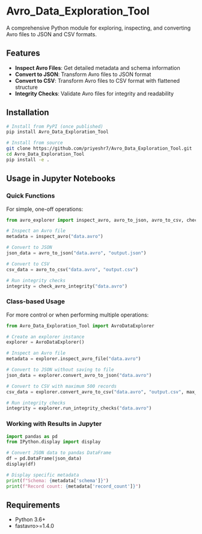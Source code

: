 # Avro_Data_Exploration_Tool

A comprehensive Python module for exploring, inspecting, and converting Avro files to JSON and CSV formats.

## Features

- **Inspect Avro Files**: Get detailed metadata and schema information
- **Convert to JSON**: Transform Avro files to JSON format
- **Convert to CSV**: Transform Avro files to CSV format with flattened structure
- **Integrity Checks**: Validate Avro files for integrity and readability

## Installation

```bash
# Install from PyPI (once published)
pip install Avro_Data_Exploration_Tool

# Install from source
git clone https://github.com/priyeshr7/Avro_Data_Exploration_Tool.git
cd Avro_Data_Exploration_Tool
pip install -e .
```

## Usage in Jupyter Notebooks

### Quick Functions

For simple, one-off operations:

```python
from avro_explorer import inspect_avro, avro_to_json, avro_to_csv, check_avro_integrity

# Inspect an Avro file
metadata = inspect_avro("data.avro")

# Convert to JSON
json_data = avro_to_json("data.avro", "output.json")

# Convert to CSV
csv_data = avro_to_csv("data.avro", "output.csv")

# Run integrity checks
integrity = check_avro_integrity("data.avro")
```

### Class-based Usage

For more control or when performing multiple operations:

```python
from Avro_Data_Exploration_Tool import AvroDataExplorer

# Create an explorer instance
explorer = AvroDataExplorer()

# Inspect an Avro file
metadata = explorer.inspect_avro_file("data.avro")

# Convert to JSON without saving to file
json_data = explorer.convert_avro_to_json("data.avro")

# Convert to CSV with maximum 500 records
csv_data = explorer.convert_avro_to_csv("data.avro", "output.csv", max_records=500)

# Run integrity checks
integrity = explorer.run_integrity_checks("data.avro")
```

### Working with Results in Jupyter

```python
import pandas as pd
from IPython.display import display

# Convert JSON data to pandas DataFrame
df = pd.DataFrame(json_data)
display(df)

# Display specific metadata
print(f"Schema: {metadata['schema']}")
print(f"Record count: {metadata['record_count']}")
```

## Requirements

- Python 3.6+
- fastavro>=1.4.0

